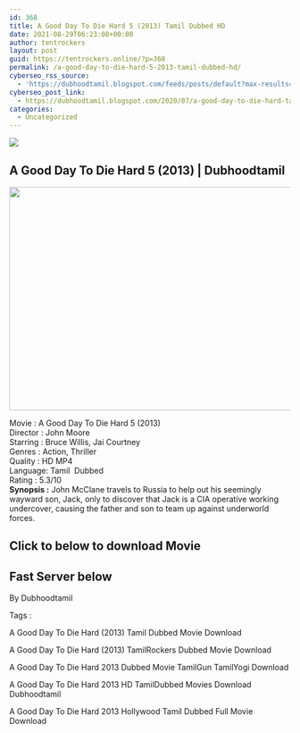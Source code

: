 ```yaml
---
id: 368
title: A Good Day To Die Hard 5 (2013) Tamil Dubbed HD
date: 2021-08-29T06:23:08+00:00
author: tentrockers
layout: post
guid: https://tentrockers.online/?p=368
permalink: /a-good-day-to-die-hard-5-2013-tamil-dubbed-hd/
cyberseo_rss_source:
  - 'https://dubhoodtamil.blogspot.com/feeds/posts/default?max-results=150&start-index=151'
cyberseo_post_link:
  - https://dubhoodtamil.blogspot.com/2020/07/a-good-day-to-die-hard-tamil.html
categories:
  - Uncategorized
---
```

<div class="media_block">
  <img src="https://1.bp.blogspot.com/-W58hzG3H_4I/XwA5ANWaOUI/AAAAAAAABqo/4vYHbhjs0usoInS0RDA-ec0RXeeFwudIQCNcBGAsYHQ/s72-c/a_good_way_to_die_hard_5-widescreen_wallpapers.jpg" class="media_thumbnail" />
</div>

<div dir="ltr" trbidi="on" readability="23.995535714286">
  <h2>
    <span>A Good Day To Die Hard 5 (2013) | Dubhoodtamil</span>
  </h2>
  
  <p>
  </p>
  
  <div class="separator">
    <a href="https://1.bp.blogspot.com/-W58hzG3H_4I/XwA5ANWaOUI/AAAAAAAABqo/4vYHbhjs0usoInS0RDA-ec0RXeeFwudIQCNcBGAsYHQ/s1600/a_good_way_to_die_hard_5-widescreen_wallpapers.jpg" imageanchor="1"><img loading="lazy" border="0" data-original-height="1000" data-original-width="1600" height="400" src="https://1.bp.blogspot.com/-W58hzG3H_4I/XwA5ANWaOUI/AAAAAAAABqo/4vYHbhjs0usoInS0RDA-ec0RXeeFwudIQCNcBGAsYHQ/s640/a_good_way_to_die_hard_5-widescreen_wallpapers.jpg" width="640" /></a>
  </div>
  
  <p>
    Movie<span> </span>:<span> </span>A Good Day To Die Hard 5 (2013)<br />Director<span> </span>:<span> </span>John Moore<br />Starring<span> </span>:<span> </span>Bruce Willis, Jai Courtney<br />Genres<span> </span>:<span> </span>Action, Thriller<br />Quality<span> </span>:<span> </span>HD MP4<br />Language:<span> </span>Tamil&nbsp; Dubbed<br />Rating<span> </span>:<span> </span>5.3/10<br /><b>Synopsis :</b> John McClane travels to Russia to help out his seemingly wayward son, Jack, only to discover that Jack is a CIA operative working undercover, causing the father and son to team up against underworld forces.
  </p>
  
  <h2>
    <span>Click to below to download Movie</span>
  </h2>
  
  <h2>
    <span><b>Fast Server below</b></span>
  </h2>
  
  <p>
    <span>By Dubhoodtamil</span>
  </p>
  
  <p>
    <span>Tags :</span>
  </p>
  
  <p>
    <span>A Good Day To Die Hard (2013) Tamil Dubbed Movie Download</span>
  </p>
  
  <p>
    <span>A Good Day To Die Hard (2013) TamilRockers Dubbed Movie Download</span>
  </p>
  
  <p>
    <span>A Good Day To Die Hard 2013 Dubbed Movie TamilGun TamilYogi Download</span>
  </p>
  
  <p>
    <span>A Good Day To Die Hard 2013 HD TamilDubbed Movies Download Dubhoodtamil</span>
  </p>
  
  <p>
    <span>A Good Day To Die Hard 2013 Hollywood Tamil Dubbed Full Movie Download</span>
  </p>
  
  <p>
    </div>